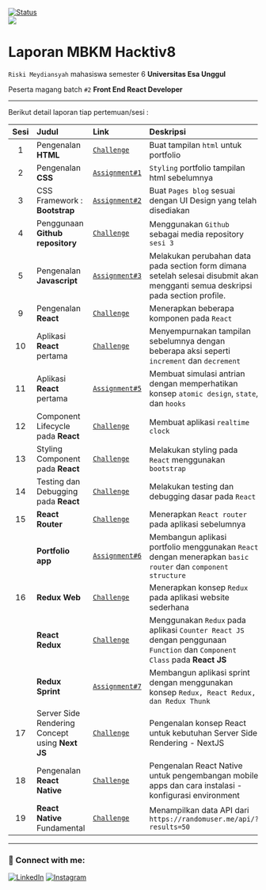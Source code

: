 [![Status](https://img.shields.io/badge/Status-dev-orange.svg)](https://shields.io/)
<br>
![](https://img.shields.io/badge/Code-React-informational?style=flat&logo=react&color=61DAFB)

# Laporan MBKM Hacktiv8

`Riski Meydiansyah` mahasiswa semester 6 **Universitas Esa Unggul**

Peserta magang batch `#2` **Front End React Developer**

---

Berikut detail laporan tiap pertemuan/sesi :

| Sesi | Judul                                           | Link                                                | Deskripsi                                                                                                                       |
| :--: | :---------------------------------------------- | :-------------------------------------------------- | :------------------------------------------------------------------------------------------------------------------------------ |
|  1   | Pengenalan **HTML**                             | [`Challenge`](/s1/index.html)                       | Buat tampilan `html` untuk portfolio                                                                                            |
|  2   | Pengenalan **CSS**                              | [`Assignment#1`](/s2/index.html)                    | `Styling` portfolio tampilan html sebelumnya                                                                                    |
|  3   | CSS Framework : **Bootstrap**                   | [`Assignment#2`](/s3/index.html)                    | Buat `Pages blog` sesuai dengan UI Design yang telah disediakan                                                                 |
|  4   | Penggunaan **Github repository**                | [`Challenge`](/s3/index.html)                       | Menggunakan `Github` sebagai media repository `sesi 3`                                                                          |
|  5   | Pengenalan **Javascript**                       | [`Assignment#3`](/s5/index.html)                    | Melakukan perubahan data pada section form dimana setelah selesai disubmit akan mengganti semua deskripsi pada section profile. |
|  9   | Pengenalan **React**                            | [`Challenge`](/react/s9/react-with-webpack)         | Menerapkan beberapa komponen pada `React`                                                                                       |
|  10  | Aplikasi **React** pertama                      | [`Challenge`](/react/s10&s11/)                      | Menyempurnakan tampilan sebelumnya dengan beberapa aksi seperti `increment` dan `decrement`                                     |
|  11  | Aplikasi **React** pertama                      | [`Assignment#5`](/react/s10&s11/src/components/s11) | Membuat simulasi antrian dengan memperhatikan konsep `atomic design`, `state`, dan `hooks`                                      |
|  12  | Component Lifecycle pada **React**              | [`Challenge`](/react/s12)                           | Membuat aplikasi `realtime clock`                                                                                               |
|  13  | Styling Component pada **React**                | [`Challenge`](/react/s13)                           | Melakukan styling pada `React` menggunakan `bootstrap`                                                                          |
|  14  | Testing dan Debugging pada **React**            | [`Challenge`](/react/s14)                           | Melakukan testing dan debugging dasar pada `React`                                                                              |
|  15  | **React Router**                                | [`Challenge`](/react/s15/react-router-dom)          | Menerapkan `React router` pada aplikasi sebelumnya                                                                              |
|      | **Portfolio app**                               | [`Assignment#6`](/react/s15/portfolio)              | Membangun aplikasi portfolio menggunakan `React` dengan menerapkan `basic router` dan `component structure`                     |
|  16  | **Redux Web**                                   | [`Challenge`](/react/s16/redux-web)                 | Menerapkan konsep `Redux` pada aplikasi website sederhana                                                                       |
|      | **React Redux**                                 | [`Challenge`](/react/s16/react-redux)               | Menggunakan `Redux` pada aplikasi `Counter React JS` dengan penggunaan `Function` dan `Component Class` pada **React JS**       |
|      | **Redux Sprint**                                | [`Assignment#7`](/react/s16/react-sprint)           | Membangun aplikasi sprint dengan menggunakan konsep `Redux, React Redux, dan Redux Thunk`                                       |
|  17  | Server Side Rendering Concept using **Next JS** | [`Challenge`](/react/s17/react-next)                | Pengenalan konsep React untuk kebutuhan Server Side Rendering - NextJS                                                          |
|  18  | Pengenalan **React Native**                     | [`Challenge`](/react-native/s18/AwesomeProject)     | Pengenalan React Native untuk pengembangan mobile apps dan cara instalasi - konfigurasi environment                             |
|  19  | **React Native** Fundamental                      | [`Challenge`](/react-native/s19/FirstApp)           | Menampilkan data API dari `https://randomuser.me/api/?results=50`                                                               |

---

### 🤝 Connect with me:

[![LinkedIn](https://img.shields.io/badge/linkedin-%230077B5.svg?style=for-the-badge&logo=linkedin&logoColor=white)](https://www.linkedin.com/in/meydiansyah/)
[![Instagram](https://img.shields.io/badge/Instagram-%23E4405F.svg?style=for-the-badge&logo=Instagram&logoColor=white)](https://www.instagram.com/meydiansyah__/)
